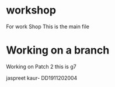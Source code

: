 # workshop
For work Shop
This is the main file
  # Working on a branch
   Working on Patch 2
      this is g7
      
jaspreet kaur- DD1911202004
